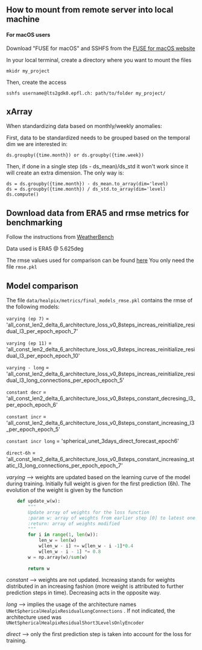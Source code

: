 ## How to mount from remote server into local machine

#### For macOS users
Download "FUSE for macOS" and SSHFS from the [FUSE for macOS website](https://osxfuse.github.io/)

In your local terminal, create a directory where you want to mount the files
```
mkidr my_project
```

Then, create the access
```
sshfs username@lts2gdk0.epfl.ch: path/to/folder my_project/
```

## xArray 
When standardizing data based on monthly/weekly anomalies: 

First, data to be standardized needs to be grouped based on the temporal dim we are interested in: 

```ds.groupby({time.month}) or ds.groupby({time.week})```

Then, if done in a single step (ds - ds_mean)/ds_std it won't work since it will create an extra dimension. 
The only way is: 

```
ds = ds.groupby({time.month}) - ds_mean.to_array(dim='level)
ds = ds.groupby({time.month}) / ds_std.to_array(dim='level)
ds.compute()
```

## Download data from ERA5 and rmse metrics for benchmarking

Follow the instructions from [WeatherBench](https://github.com/pangeo-data/WeatherBench)

Data used is ERA5 @ 5.625deg

The rmse values used for comparison can be found [here](https://dataserv.ub.tum.de/index.php/s/m1524895?path=%2Fbaselines)
You only need the file ```rmse.pkl```


## Model comparison

The file ```data/healpix/metrics/final_models_rmse.pkl``` contains the rmse of the following models:


```varying (ep 7)``` = 'all_const_len2_delta_6_architecture_loss_v0_8steps_increas_reinitialize_residual_l3_per_epoch_epoch_7'

```varying (ep 11)``` = 'all_const_len2_delta_6_architecture_loss_v0_8steps_increas_reinitialize_residual_l3_per_epoch_epoch_10'

```varying - long``` = 'all_const_len2_delta_6_architecture_loss_v0_8steps_increas_reinitialize_residual_l3_long_connections_per_epoch_epoch_5'

```constant decr``` = 'all_const_len2_delta_6_architecture_loss_v0_8steps_constant_decresing_l3_per_epoch_epoch_6'

```constant incr``` = 'all_const_len2_delta_6_architecture_loss_v0_8steps_constant_increasing_l3_per_epoch_epoch_5'

```constant incr long``` = 'spherical_unet_3days_direct_forecast_epoch6'

```direct-6h``` = 'all_const_len2_delta_6_architecture_loss_v0_8steps_constant_increasing_static_l3_long_connections_per_epoch_epoch_7'

*varying* --> weights are updated based on the learning curve of the model during training. Initially full weight is given 
for the first prediction (6h). The evolution of the weight is given by the function 

```python
    def update_w(w):
        """
        Update array of weights for the loss function
        :param w: array of weights from earlier step [0] to latest one [-1]
        :return: array of weights modified
        """
        for i in range(1, len(w)):
            len_w = len(w)
            w[len_w - i] += w[len_w - i -1]*0.4
            w[len_w - i - 1] *= 0.8
        w = np.array(w)/sum(w)
        
        return w

```

*constant* --> weights are not updated. Increasing stands for weights distributed in an increasing fashion (more weight is
attributed to further prediction steps in time).  Decreasing acts in the opposite way. 

*long* --> implies the usage of the architecture names ``` UNetSphericalHealpixResidualLongConnections ``` . If not indicated,
the architecture used was ``` UNetSphericalHealpixResidualShort3LevelsOnlyEncoder ```

*direct* --> only the first prediction step is taken into account for the loss for training. 
